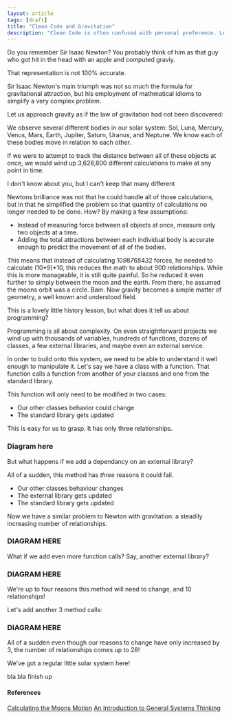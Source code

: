 ```yaml
---
layout: article
tags: [draft]
title: "Clean Code and Gravitation"
description: "Clean Code is often confused with personal preference. Let's examine the math behind clean code."
---
```


Do you remember Sir Isaac Newton? You probably think of him as that guy who got
hit in the head with an apple and computed graviy.

That representation is not 100% accurate.

Sir Isaac Newton's main triumph was not so much the formula for gravitational
attraction, but his employment of mathmatical idioms to simplify a very complex
problem.

Let us approach gravity as if the law of gravitation had not been discovered:

We observe several different bodies in our solar system: Sol, Luna, Mercury,
Venus, Mars, Earth, Jupiter, Saturn, Uranus, and Neptune.  We know each of these
bodies move in relation to each other.

If we were to attempt to track the distance between all of these objects at
once, we would wind up 3,628,800 different calculations to make at any point in
time.

I don't know about you, but I can't keep that many different

Newtons brilliance was not that he could handle all of those
calculations, but in that he simplified the problem so that quantity of
calculations no longer needed to be done. How? By making a few assumptions:

  * Instead of measuring force between all objects at once, measure only two
    objects at a time.
  * Adding the total attractions between each individual body is accurate enough
    to predict the movement of all of the bodies.

This means that instead of calculating 10*9*8*7*6*5*4*3*2 forces, he needed to
calculate (10*9)*10, this reduces the math to about 900 relationships.  While
this is more manageable, it is still quite painful. So he reduced it even
further to simply between the moon and the earth. From there, he assumed the
moons orbit was a circle. Bam. Now gravity becomes a simple matter of geometry,
a well known and understood field.

This is a lovely little history lesson, but what does it tell us about
programming?

Programming is all about complexity. On even straightforward projects we wind up
with thousands of variables, hundreds of functions, dozens of classes, a few
external libraries, and maybe even an external service.

In order to build onto this system, we need to be able to understand it well
enough to manipulate it. Let's say we have a class with a function. That
function calls a function from another of your classes and one from the standard
library.

This function will only need to be modified in two cases:
  * Our other classes behavior could change
  * The standard library gets updated

This is easy for us to grasp. It has only three relationships.

### Diagram here

But what happens if we add a dependancy on an external library?

All of a sudden, this method has *three* reasons it could fail.
  * Our other classes behaviour changes
  * The external library gets updated
  * The standard library gets updated

Now we have a similar problem to Newton with gravitation: a steadily increasing
number of relationships.

### DIAGRAM HERE

What if we add even more function calls? Say, another external library?

### DIAGRAM HERE

We're up to four reasons this method will need to change, and 10 relationships!


Let's add another 3 method calls:

### DIAGRAM HERE

All of a sudden even though our reasons to change have only increased by 3, the
number of relationships comes up to 28!

We've got a regular little solar system here!

bla bla finish up

#### References
[Calculating the Moons Motion](http://www-istp.gsfc.nasa.gov/stargaze/Sgravity.htm)
[An Introduction to General Systems Thinking](http://www.smashwords.com/books/view/51948)
